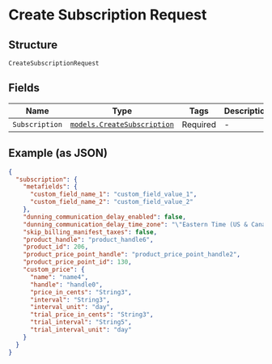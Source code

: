
# Create Subscription Request

## Structure

`CreateSubscriptionRequest`

## Fields

| Name | Type | Tags | Description |
|  --- | --- | --- | --- |
| `Subscription` | [`models.CreateSubscription`](../../doc/models/create-subscription.md) | Required | - |

## Example (as JSON)

```json
{
  "subscription": {
    "metafields": {
      "custom_field_name_1": "custom_field_value_1",
      "custom_field_name_2": "custom_field_value_2"
    },
    "dunning_communication_delay_enabled": false,
    "dunning_communication_delay_time_zone": "\"Eastern Time (US & Canada)\"",
    "skip_billing_manifest_taxes": false,
    "product_handle": "product_handle6",
    "product_id": 206,
    "product_price_point_handle": "product_price_point_handle2",
    "product_price_point_id": 130,
    "custom_price": {
      "name": "name4",
      "handle": "handle0",
      "price_in_cents": "String3",
      "interval": "String3",
      "interval_unit": "day",
      "trial_price_in_cents": "String3",
      "trial_interval": "String5",
      "trial_interval_unit": "day"
    }
  }
}
```

